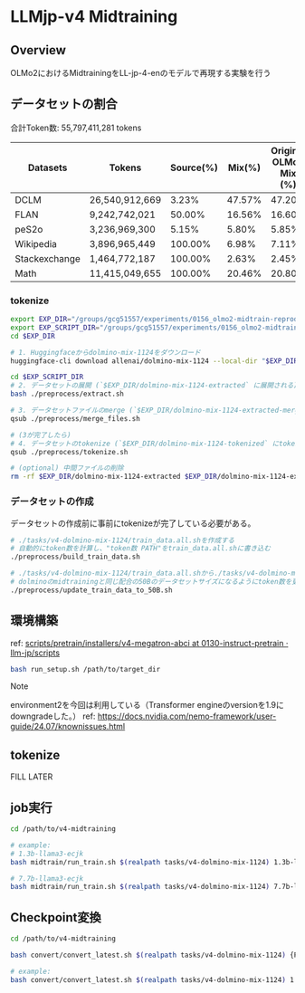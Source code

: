 # LLMjp-v4 Midtraining

## Overview

OLMo2におけるMidtrainingをLL-jp-4-enのモデルで再現する実験を行う

## データセットの割合

合計Token数: 55,797,411,281 tokens

| Datasets      | Tokens         | Source(%) | Mix(%) | Original OLMo2 Mix (%) |
|---------------|----------------|-----------|--------|------------------------|
| DCLM          | 26,540,912,669 | 3.23%     | 47.57% | 47.20%                 |
| FLAN          | 9,242,742,021  | 50.00%    | 16.56% | 16.60%                 |
| peS2o         | 3,236,969,300  | 5.15%     | 5.80%  | 5.85%                  |
| Wikipedia     | 3,896,965,449  | 100.00%   | 6.98%  | 7.11%                  |
| Stackexchange | 1,464,772,187  | 100.00%   | 2.63%  | 2.45%                  |
| Math          | 11,415,049,655 | 100.00%   | 20.46% | 20.80%                 |

### tokenize

```bash
export EXP_DIR="/groups/gcg51557/experiments/0156_olmo2-midtrain-reproduction/"
export EXP_SCRIPT_DIR="/groups/gcg51557/experiments/0156_olmo2-midtrain-reproduction/scripts/pretrain/scripts/v4-midtraining"
cd $EXP_DIR

# 1. Huggingfaceからdolmino-mix-1124をダウンロード
huggingface-cli download allenai/dolmino-mix-1124 --local-dir "$EXP_DIR/dolmino-mix-1124"

cd $EXP_SCRIPT_DIR
# 2. データセットの展開 (`$EXP_DIR/dolmino-mix-1124-extracted` に展開される)
bash ./preprocess/extract.sh

# 3. データセットファイルのmerge (`$EXP_DIR/dolmino-mix-1124-extracted-merged` に結合ファイルが作成される)
qsub ./preprocess/merge_files.sh

# (3が完了したら)
# 4. データセットのtokenize (`$EXP_DIR/dolmino-mix-1124-tokenized` にtokenizeされたファイルが作成される)
qsub ./preprocess/tokenize.sh

# (optional) 中間ファイルの削除
rm -rf $EXP_DIR/dolmino-mix-1124-extracted $EXP_DIR/dolmino-mix-1124-extracted-merged
```

### データセットの作成

データセットの作成前に事前にtokenizeが完了している必要がある。

```sh
# ./tasks/v4-dolmino-mix-1124/train_data.all.shを作成する
# 自動的にtoken数を計算し、"token数 PATH"をtrain_data.all.shに書き込む
./preprocess/build_train_data.sh

# ./tasks/v4-dolmino-mix-1124/train_data.all.shから./tasks/v4-dolmino-mix-1124/train_data.shを作成する
# dolminoのmidtrainingと同じ配合の50Bのデータセットサイズになるようにtoken数を更新する
./preprocess/update_train_data_to_50B.sh
```

## 環境構築

ref: [scripts/pretrain/installers/v4-megatron-abci at 0130-instruct-pretrain · llm-jp/scripts](https://github.com/llm-jp/scripts/tree/0130-instruct-pretrain/pretrain/installers/v4-megatron-abci)

```sh
bash run_setup.sh /path/to/target_dir
```

> [!NOTE]
> environment2を今回は利用している（Transformer engineのversionを1.9にdowngradeした。）
> ref: https://docs.nvidia.com/nemo-framework/user-guide/24.07/knownissues.html

## tokenize

FILL LATER

## job実行

```sh
cd /path/to/v4-midtraining

# example:
# 1.3b-llama3-ecjk
bash midtrain/run_train.sh $(realpath tasks/v4-dolmino-mix-1124) 1.3b-llama3-ecjk 16

# 7.7b-llama3-ecjk
bash midtrain/run_train.sh $(realpath tasks/v4-dolmino-mix-1124) 7.7b-llama3-ecjk 16
```

## Checkpoint変換

```sh
cd /path/to/v4-midtraining

bash convert/convert_latest.sh $(realpath tasks/v4-dolmino-mix-1124) {PARAM_NAME} {ITER}

# example:
bash convert/convert_latest.sh $(realpath tasks/v4-dolmino-mix-1124) 1.3b-llama3-ecjk 1
```

